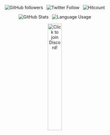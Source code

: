 <p align="center">
  <img alt="GitHub followers" src="https://img.shields.io/github/followers/Technetium1?label=GitHub%20Followers&style=social"> &nbsp
  <img alt="Twitter Follow" src="https://img.shields.io/twitter/follow/Compdude1?style=social"> &nbsp
  <img alt="Hitcount" src="https://hits.seeyoufarm.com/api/count/incr/badge.svg?url=https%3A%2F%2Fgithub.com%2FTechnetium1%2FTechnetium1&count_bg=%2300AEFF&title_bg=%23000000&icon=&icon_color=%23E7E7E7&title=Hits&edge_flat=false"> &nbsp
</p>
<p align="center">
  <img alt="GitHub Stats" src="https://github-readme-stats.vercel.app/api?username=Technetium1&count_private=true&theme=chartreuse-dark&show_icons=true&hide_border=true&hide_title=true&hide_rank=true"> &nbsp
  <img alt="Language Usage" src="https://github-readme-stats.vercel.app/api/top-langs/?username=Technetium1&count_private=true&theme=chartreuse-dark&hide_border=true&layout=compact&langs_count=10"> &nbsp
</p>
<p align="center">
  <img width="30%" alt="Click to join Discord!" src="https://discordapp.com/api/guilds/260151582337794058/widget.png?style=banner2"/> &nbsp
</p>
